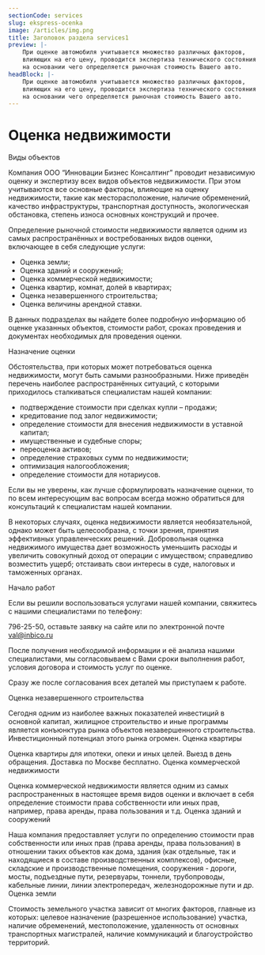 ```yaml
---
sectionCode: services
slug: ekspress-ocenka
image: /articles/img.png
title: Заголовок раздела services1
preview: |-
    При оценке автомобиля учитывается множество различных факторов,
    влияющих на его цену, проводится экспертиза технического состояния транспортного средства,
    на основании чего определяется рыночная стоимость Вашего авто.
headBlock: |-
    При оценке автомобиля учитывается множество различных факторов,
    влияющих на его цену, проводится экспертиза технического состояния транспортного средства,
    на основании чего определяется рыночная стоимость Вашего авто.
---
```


# Оценка недвижимости

Виды объектов

Компания ООО “Инновации Бизнес Консалтинг” проводит независимую оценку и экспертизу всех видов объектов недвижимости. При этом учитываются все основные факторы, влияющие на оценку недвижимости, такие как месторасположение, наличие обременений, качество инфраструктуры, транспортная доступность, экологическая обстановка, степень износа основных конструкций и прочее.

Определение рыночной стоимости недвижимости является одним из самых распространённых и востребованных видов оценки, включающее в себя следующие услуги:

*   Оценка земли;
*   Оценка зданий и сооружений;
*   Оценка коммерческой недвижимости;
*   Оценка квартир, комнат, долей в квартирах;
*   Оценка незавершенного строительства;
*   Оценка величины арендной ставки.

В данных подразделах вы найдете более подробную информацию об оценке указанных объектов, стоимости работ, сроках проведения и документах необходимых для проведения оценки.

Назначение оценки

Обстоятельства, при которых может потребоваться оценка недвижимости, могут быть самыми разнообразными. Ниже приведён перечень наиболее распространённых ситуаций, с которыми приходилось сталкиваться специалистам нашей компании:

*   подтверждение стоимости при сделках купли – продажи;
*   кредитование под залог недвижимости;
*   определение стоимости для внесения недвижимости в уставной капитал;
*   имущественные и судебные споры;
*   переоценка активов;
*   определение страховых сумм по недвижимости;
*   оптимизация налогообложения;
*   определение стоимости для нотариусов.

Если вы не уверены, как лучше сформулировать назначение оценки, то по всем интересующим вас вопросам всегда можно обратиться для консультаций к специалистам нашей компании.

В некоторых случаях, оценка недвижимости является необязательной, однако может быть целесообразна, с точки зрения, принятия эффективных управленческих решений. Добровольная оценка недвижимого имущества дает возможность уменьшить расходы и увеличить совокупный доход от операции с имуществом; справедливо возместить ущерб; отстаивать свои интересы в суде, налоговых и таможенных органах.

Начало работ

Если вы решили воспользоваться услугами нашей компании, свяжитесь с нашими специалистами по телефону:

796-25-50, оставьте заявку на сайте или по электронной почте [val@inbico.ru](mailto:val@inbico.ru)

После получения необходимой информации и её анализа нашими специалистами, мы согласовываем с Вами сроки выполнения работ, условия договора и стоимость услуг по оценке.

Сразу же после согласования всех деталей мы приступаем к работе.

Оценка незавершенного строительства

Сегодня одним из наиболее важных показателей инвестиций в основной капитал, жилищное строительство и иные программы является конъюнктура рынка объектов незавершенного строительства. Инвестиционный потенциал этого рынка огромен. Оценка квартиры

Оценка квартиры для ипотеки, опеки и иных целей. Выезд в день обращения. Доставка по Москве бесплатно. Оценка коммерческой недвижимости

Оценка коммерческой недвижимости является одним из самых распространенных в настоящее время видов оценки и включает в себя определение стоимости права собственности или иных прав, например, права аренды, права пользования и т.д. Оценка зданий и сооружений

Наша компания предоставляет услуги по определению стоимости прав собственности или иных прав (права аренды, права пользования) в отношении таких объектов как дома, здания (как отдельные, так и находящиеся в составе производственных комплексов), офисные, складские и производственные помещения, сооружения - дороги, мосты, подъездные пути, резервуары, тоннели, трубопроводы, кабельные линии, линии электропередач, железнодорожные пути и др. Оценка земли

Стоимость земельного участка зависит от многих факторов, главные из которых: целевое назначение (разрешенное использование) участка, наличие обременений, местоположение, удаленность от основных транспортных магистралей, наличие коммуникаций и благоустройство территорий.
